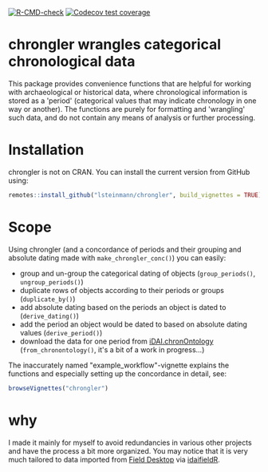 
<!-- badges: start -->
[![R-CMD-check](https://github.com/lsteinmann/chrongler/actions/workflows/R-CMD-check.yaml/badge.svg)](https://github.com/lsteinmann/chrongler/actions/workflows/R-CMD-check.yaml)
[![Codecov test coverage](https://codecov.io/gh/lsteinmann/chrongler/branch/main/graph/badge.svg)](https://codecov.io/gh/lsteinmann/chrongler?branch=main)
<!-- badges: end -->

# chrongler wrangles categorical chronological data
This package provides convenience functions that are helpful for working with archaeological or historical data, where chronological information is stored as a 'period' (categorical values that may indicate chronology in one way or another). The functions are purely for formatting and 'wrangling' such data, and do not contain any means of analysis or further processing. 

# Installation
chrongler is not on CRAN. You can install the current version from GitHub using: 
``` r
remotes::install_github("lsteinmann/chrongler", build_vignettes = TRUE)
```

# Scope
Using chrongler (and a concordance of periods and their grouping and absolute dating made with `make_chrongler_conc()`) you can easily: 

* group and un-group the categorical dating of objects (`group_periods()`, `ungroup_periods()`)
* duplicate rows of objects according to their periods or groups (`duplicate_by()`)
* add absolute dating based on the periods an object is dated to (`derive_dating()`)
* add the period an object would be dated to based on absolute dating values (`derive_period()`)
* download the data for one period from [iDAI.chronOntology](https://chronontology.dainst.org/) (`from_chronontology()`, it's a bit of a work in progress...)

The inaccurately named "example_workflow"-vignette explains the functions and especially setting up the concordance in detail, see:
``` r
browseVignettes("chrongler")
```

# why
I made it mainly for myself to avoid redundancies in various other projects and have the process a bit more organized. You may notice that it is very much tailored to data imported from [Field Desktop](https://github.com/dainst/idai-field) via [idaifieldR](https://github.com/lsteinmann/idaifieldR).


